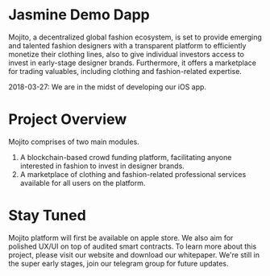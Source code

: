 # Jasmine Demo Dapp
Mojito, a decentralized global fashion ecosystem, is set to provide emerging and talented fashion designers with a transparent platform to efficiently monetize their clothing lines, also to give individual investors access to invest in early-stage designer brands. Furthermore, it offers a marketplace for trading valuables, including clothing and fashion-related expertise.

2018-03-27: We are in the midst of developing our iOS app.

# Project Overview
Mojito comprises of two main modules. 
1. A blockchain-based crowd funding platform, facilitating anyone interested in fashion to invest in designer brands.
2. A marketplace of clothing and fashion-related professional services available for all users on the platform.

# Stay Tuned
Mojito platform will first be available on apple store. We also aim for polished UX/UI on top of audited smart contracts. 
To learn more about this project, please visit our website and download our whitepaper.
We're still in the super early stages, join our telegram group for future updates.
